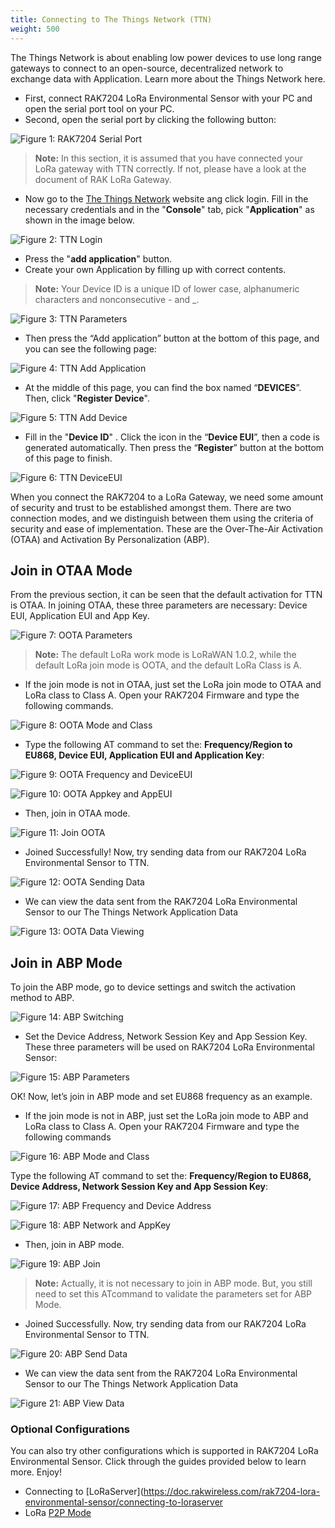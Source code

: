```yaml
---
title: Connecting to The Things Network (TTN)
weight: 500
---
```


The Things Network is about enabling low power devices to use long range gateways to connect to an open-source, decentralized network to exchange data with Application. Learn more about the Things Network here.

* First, connect RAK7204 LoRa Environmental Sensor with your PC and open the serial port tool on your PC.
* Second, open the serial port by clicking the following button: 

![Figure 1: RAK7204 Serial Port](../images/serialportttn.png)

>**Note:** In this section, it is assumed that you have connected your LoRa gateway with TTN correctly. If not, please have a look  at the document of RAK LoRa Gateway.

* Now go to the [The Things Network](https://www.thethingsnetwork.org/) website ang click login. Fill in the necessary credentials and in the "**Console**" tab, pick "**Application**" as shown in the image below.

![Figure 2: TTN Login](../images/ttnlogin.jpg)

* Press the "**add application**" button.
* Create your own Application by filling up with correct contents.
>**Note:** Your Device ID is a unique ID of lower case, alphanumeric characters and nonconsecutive - and _.

![Figure 3: TTN Parameters](../images/ttnparamaters.jpg)

* Then press the “Add application” button at the bottom of this page, and you can see the following page: 

![Figure 4: TTN Add Application](../images/addapplication.jpg)

* At the middle of this page, you can find the box named “**DEVICES**”. Then, click "**Register Device**". 

![Figure 5: TTN Add Device](../images/adddevice.jpg)

* Fill in the "**Device ID**" . Click the icon in the “**Device EUI**”, then a code is generated automatically. Then press the “**Register**” button at the bottom of this page to finish.

![Figure 6: TTN DeviceEUI](../images/deviceEUI.jpg)


When you connect the RAK7204 to a LoRa Gateway, we need some amount of security and trust to be established amongst them. There are two connection modes, and we distinguish between them using the criteria of security and ease of implementation. These are the Over-The-Air Activation (OTAA) and Activation By Personalization (ABP).

## Join in OTAA Mode

From the previous section, it can be seen that the default activation for TTN is OTAA. In joining OTAA, these three parameters are necessary: Device EUI, Application EUI and App Key.

![Figure 7: OOTA Parameters](../images/ootaparameters.jpg)

>**Note:** The default LoRa work mode is LoRaWAN 1.0.2, while the default LoRa join mode is OOTA, and the default LoRa Class is A.

* If the join mode is not in OTAA, just set the LoRa join mode to OTAA and LoRa class to Class A. Open your RAK7204 Firmware and type the following commands.

![Figure 8: OOTA Mode and Class](../images/ootamodeandclass.jpg)

* Type the following AT command to set the: **Frequency/Region to EU868, Device EUI, Application EUI and Application Key**:

![Figure 9: OOTA Frequency and DeviceEUI](../images/ootafrequencyanddeviceeui.jpg)

![Figure 10: OOTA Appkey and AppEUI](../images/ootaappkeyappeui.jpg)

* Then, join in OTAA mode.

![Figure 11: Join OOTA](../images/joinoota.jpg)

* Joined Successfully! Now, try sending data from our RAK7204 LoRa Environmental Sensor to TTN.

![Figure 12: OOTA Sending Data](../images/ootasendingdata.jpg)

* We can view the data sent from the RAK7204 LoRa Environmental Sensor to our The Things Network Application Data

![Figure 13: OOTA Data Viewing](../images/ootadataviewing.jpg)

## Join in ABP Mode

To join the ABP mode, go to device settings and switch the activation method to ABP.

![Figure 14: ABP Switching](../images/abpswitching.jpg)

* Set the Device Address, Network Session Key and App Session Key. These three parameters will be used on RAK7204 LoRa Environmental Sensor:

![Figure 15: ABP Parameters](../images/abpparameters.jpg)

OK! Now, let’s join in ABP mode and set EU868 frequency as an example.

* If the join mode is not in ABP, just set the LoRa join mode to ABP and LoRa class to Class A. Open your RAK7204 Firmware and type the following commands

![Figure 16: ABP Mode and Class](../images/abpmodeclass.jpg)

Type the following AT command to set the: **Frequency/Region to EU868, Device Address, Network Session Key and App Session Key**:

![Figure 17: ABP Frequency and Device Address](../images/abpfreqanddevadd.jpg)

![Figure 18: ABP Network and AppKey](../images/abpnetworkandapplicationkey.jpg)

* Then, join in ABP mode.

![Figure 19: ABP Join](../images/abpjoin.jpg)

>**Note:** Actually, it is not necessary to join in ABP mode. But, you still need to set this ATcommand to validate the parameters set for ABP Mode.

* Joined Successfully. Now, try sending data from our RAK7204 LoRa Environmental Sensor to TTN.

![Figure 20: ABP Send Data](../images/abpsend.jpg)

* We can view the data sent from the RAK7204 LoRa Environmental Sensor to our The Things Network Application Data

![Figure 21: ABP View Data](../images/abpdataview.jpg)

### Optional Configurations
You can also try other configurations which is supported in RAK7204 LoRa Environmental Sensor. Click through the guides provided below to learn more. Enjoy!
* Connecting to [LoRaServer](https://doc.rakwireless.com/rak7204-lora-environmental-sensor/connecting-to-loraserver
* LoRa [P2P Mode](https://doc.rakwireless.com/rak7204-lora-environmental-sensor/lorap2p-mode)
